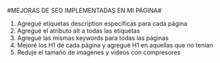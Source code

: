 #MEJORAS DE SEO IMPLEMENTADAS EN MI PÁGINA#

1) Agregué etiquetas <meta> description específicas para cada página
2) Agregué el atributo alt a todas las etiquetas <img>
3) Agregué las mismas keywords para todas las páginas
4) Mejoré los H1 de cada página y agregué H1 en aquellas que no tenian
5) Reduje el tamaño de imagenes y videos con compresores
